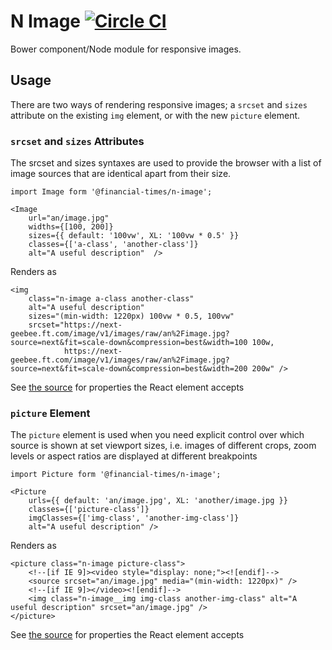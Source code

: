 #  N Image [![Circle CI](https://circleci.com/gh/Financial-Times/n-image.svg?style=svg)](https://circleci.com/gh/Financial-Times/n-image)

Bower component/Node module for responsive images.

## Usage

There are two ways of rendering responsive images; a `srcset` and `sizes` attribute on the existing `img` element, or with the new `picture` element.

### `srcset` and `sizes` Attributes

The srcset and sizes syntaxes are used to provide the browser with a list of image sources that are identical apart from their size.

```
import Image form '@financial-times/n-image';

<Image 
    url="an/image.jpg" 
    widths={[100, 200]} 
    sizes={{ default: '100vw', XL: '100vw * 0.5' }}
    classes={['a-class', 'another-class']}
    alt="A useful description"  />
```

Renders as

```
<img 
    class="n-image a-class another-class"
    alt="A useful description"
    sizes="(min-width: 1220px) 100vw * 0.5, 100vw"
    srcset="https://next-geebee.ft.com/image/v1/images/raw/an%2Fimage.jpg?source=next&fit=scale-down&compression=best&width=100 100w,
            https://next-geebee.ft.com/image/v1/images/raw/an%2Fimage.jpg?source=next&fit=scale-down&compression=best&width=200 200w" />
```

See [the source](./templates/image.js) for properties the React element accepts

### `picture` Element

The `picture` element is used when you need explicit control over which source is shown at set viewport sizes, i.e. images of different crops, zoom levels or aspect ratios are displayed at different breakpoints

```
import Picture form '@financial-times/n-image';

<Picture 
    urls={{ default: 'an/image.jpg', XL: 'another/image.jpg }} 
    classes={['picture-class']} 
    imgClasses={['img-class', 'another-img-class']} 
    alt="A useful description" />
```

Renders as

```
<picture class="n-image picture-class">
    <!--[if IE 9]><video style="display: none;"><![endif]-->
    <source srcset="an/image.jpg" media="(min-width: 1220px)" />
	<!--[if IE 9]></video><![endif]-->
	<img class="n-image__img img-class another-img-class" alt="A useful description" srcset="an/image.jpg" />
</picture>
```

See [the source](./templates/picture.js) for properties the React element accepts
